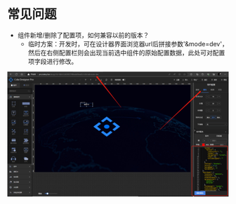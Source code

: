 # 常见问题
* 组件新增/删除了配置项，如何兼容以前的版本？
  * 临时方案：开发时，可在设计器界面浏览器url后拼接参数'&mode=dev'，然后在右侧配置栏则会出现当前选中组件的原始配置数据，此处可对配置项字段进行修改。

![login.png](../.vuepress/public/start/custom/p1.png)


